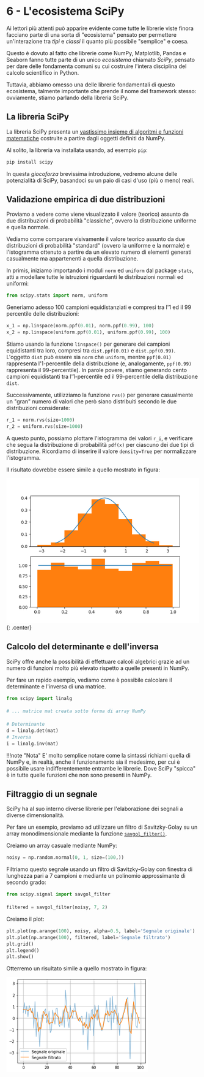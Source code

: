 # 6 - L'ecosistema SciPy

Ai lettori più attenti può apparire evidente come tutte le librerie viste finora facciano parte di una sorta di "ecosistema" pensato per permettere un'interazione tra *tipi* e *classi* il quanto più possibile "semplice" e coesa.

Questo è dovuto al fatto che librerie come NumPy, Matplotlib, Pandas e Seaborn fanno tutte parte di un unico *ecosistema* chiamato *SciPy*, pensato per dare delle fondamenta comuni su cui costruire l'intera disciplina del calcolo scientifico in Python.

Tuttavia, abbiamo omesso una delle librerie fondamentali di questo ecosistema, talmente importante che prende il nome del framework stesso: ovviamente, stiamo parlando della libreria SciPy.

## La libreria SciPy

La libreria SciPy presenta un [vastissimo insieme di algoritmi e funzioni matematiche](https://docs.scipy.org/doc/scipy/reference/) costruite a partire dagli oggetti definiti da NumPy.

Al solito, la libreria va installata usando, ad esempio `pip`:

```sh
pip install scipy
```

In questa *giocoforza* brevissima introduzione, vedremo alcune delle potenzialità di SciPy, basandoci su un paio di casi d'uso (più o meno) reali.

## Validazione empirica di due distribuzioni

Proviamo a vedere come viene visualizzato il valore (teorico) assunto da due distribuzioni di probabilità "classiche", ovvero la distribuzione uniforme e quella normale.

Vediamo come comparare visivamente il valore teorico assunto da due distribuzioni di probabilità "standard" (ovvero la uniforme e la normale) e l'istogramma ottenuto a partire da un elevato numero di elementi generati casualmente ma appartenenti a quella distribuzione.

In primis, iniziamo importando i moduli `norm` ed `uniform` dal package `stats`, atti a modellare tutte le istruzioni riguardanti le distribuzioni normali ed uniformi:

```py
from scipy.stats import norm, uniform
```

Generiamo adesso 100 campioni equidistanziati e compresi tra l'1 ed il 99 percentile delle distribuzioni:

```py
x_1 = np.linspace(norm.ppf(0.01), norm.ppf(0.99), 100)
x_2 = np.linspace(uniform.ppf(0.01), uniform.ppf(0.99), 100)
```

Stiamo usando la funzione `linspace()` per generare dei campioni equidistanti
tra loro, compresi tra `dist.ppf(0.01)` e `dist.ppf(0.99)`. L'oggetto `dist`
può essere sia `norm` che `uniform`, mentre `ppf(0.01)` rappresenta
l'1-percentile della distribuzione (e, analogamente, `ppf(0.99)` rappresenta il
99-percentile). In parole povere, stiamo generando cento campioni equidistanti
tra l'1-percentile ed il 99-percentile della distribuzione `dist`.

Successivamente, utilizziamo la funzione `rvs()` per generare casualmente un "gran" numero di valori che però siano distribuiti secondo le due distribuzioni considerate:

```py
r_1 = norm.rvs(size=1000)
r_2 = uniform.rvs(size=1000)
```

A questo punto, possiamo plottare l'istogramma dei valori `r_i`, e verificare che segua la distribuzione di probabilità `pdf(x)` per ciascuno dei due tipi di distribuzione. Ricordiamo di inserire il valore `density=True` per normalizzare l'istogramma.

Il risultato dovrebbe essere simile a quello mostrato in figura:

![pdf](./images/pdfs.png){: .center}

## Calcolo del determinante e dell'inversa

SciPy offre anche la possibilità di effettuare calcoli algebrici grazie ad un numero di funzioni molto più elevato rispetto a quelle presenti in NumPy.

Per fare un rapido esempio, vediamo come è possibile calcolare il determinante e l'inversa di una matrice.

```py
from scipy import linalg

# ... matrice mat creata sotto forma di array NumPy

# Determinante
d = linalg.det(mat)
# Inversa
i = linalg.inv(mat)
```

!!!note "Nota"
	E' molto semplice notare come la sintassi richiami quella di NumPy e, in realtà, anche il funzionamento sia il medesimo, per cui è possibile usare indifferentemente entrambe le librerie. Dove SciPy "spicca" è in tutte quelle funzioni che non sono presenti in NumPy.

## Filtraggio di un segnale

SciPy ha al suo interno diverse librerie per l'elaborazione dei segnali a diverse dimensionalità.

Per fare un esempio, proviamo ad utilizzare un filtro di Savitzky-Golay su un array monodimensionale mediante la funzione [`savgol_filter()`](https://docs.scipy.org/doc/scipy/reference/generated/scipy.signal.savgol_filter.html).

Creiamo un array casuale mediante NumPy:

```py
noisy = np.random.normal(0, 1, size=(100,))
```

Filtriamo questo segnale usando un filtro di Savitzky-Golay con finestra di lunghezza pari a 7 campioni e mediante un polinomio approssimante di secondo grado:

```py
from scipy.signal import savgol_filter

filtered = savgol_filter(noisy, 7, 2)
```

Creiamo il plot:

```python
plt.plot(np.arange(100), noisy, alpha=0.5, label='Segnale originale')
plt.plot(np.arange(100), filtered, label='Segnale filtrato')
plt.grid()
plt.legend()
plt.show()
```

Otterremo un risultato simile a quello mostrato in figura:

![savgol_filter](./images/savgol.png)
